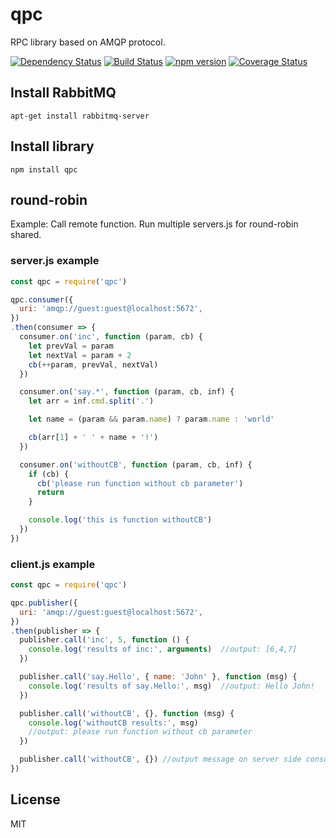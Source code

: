 # qpc

RPC library based on AMQP protocol.

[![Dependency Status](https://david-dm.org/rpcjs/qpc/status.svg?style=flat)](https://david-dm.org/rpcjs/qpc)
[![Build Status](https://travis-ci.org/rpcjs/qpc.svg?branch=master)](https://travis-ci.org/rpcjs/qpc)
[![npm version](https://badge.fury.io/js/qpc.svg)](http://badge.fury.io/js/qpc)
[![Coverage Status](https://coveralls.io/repos/github/rpcjs/qpc/badge.svg?branch=master)](https://coveralls.io/github/rpcjs/qpc?branch=master)


## Install RabbitMQ

```
apt-get install rabbitmq-server
```


## Install library

```
npm install qpc
```


## round-robin

Example: Call remote function.
Run multiple servers.js for round-robin shared.


### server.js example

```js
const qpc = require('qpc')

qpc.consumer({
  uri: 'amqp://guest:guest@localhost:5672',
})
.then(consumer => {
  consumer.on('inc', function (param, cb) {
    let prevVal = param
    let nextVal = param + 2
    cb(++param, prevVal, nextVal)
  })

  consumer.on('say.*', function (param, cb, inf) {
    let arr = inf.cmd.split('.')

    let name = (param && param.name) ? param.name : 'world'

    cb(arr[1] + ' ' + name + '!')
  })

  consumer.on('withoutCB', function (param, cb, inf) {
    if (cb) {
      cb('please run function without cb parameter')
      return
    }

    console.log('this is function withoutCB')
  })
})
```


### client.js example

```js
const qpc = require('qpc')

qpc.publisher({
  uri: 'amqp://guest:guest@localhost:5672',
})
.then(publisher => {
  publisher.call('inc', 5, function () {
    console.log('results of inc:', arguments)  //output: [6,4,7]
  })

  publisher.call('say.Hello', { name: 'John' }, function (msg) {
    console.log('results of say.Hello:', msg)  //output: Hello John!
  })

  publisher.call('withoutCB', {}, function (msg) {
    console.log('withoutCB results:', msg)
    //output: please run function without cb parameter
  })

  publisher.call('withoutCB', {}) //output message on server side console
})
```


## License

MIT
